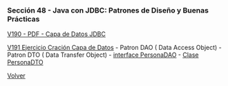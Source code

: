 ### Sección 48 - Java con JDBC: Patrones de Diseño y Buenas Prácticas 

[V190 - PDF - Capa de Datos JDBC](Apuntes/CJDBC-A-Leccion-CapaDatosJDBC.pdf)

[V191 Ejercicio Cración Capa de Datos](V190_Ejercicio_Cracion_Capa_de_Datos/src/main/java)
    - Patron DAO ( Data Access Object)
    - Patron DTO ( Data Transfer Object)
    - [interface PersonaDAO](V190_Ejercicio_Cracion_Capa_de_Datos/src/main/java/datos/PersonaDAO.java)
    - [Clase PersonaDTO](V190_Ejercicio_Cracion_Capa_de_Datos/src/main/java/domain/PersonaDTO.java)


[Volver](../)